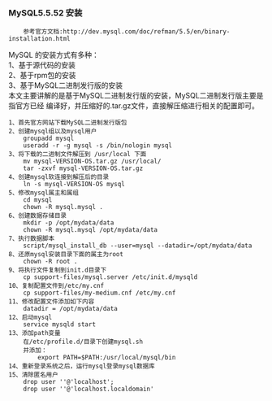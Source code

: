 ### MySQL5.5.52 安装
```
	参考官方文档:http://dev.mysql.com/doc/refman/5.5/en/binary-installation.html
```
MySQL 的安装方式有多种：   
1、基于源代码的安装   
2、基于rpm包的安装  
3、基于MySQL二进制发行版的安装      
本文主要讲解的是基于MySQL二进制发行版的安装，MySQL二进制发行版主要是指官方已经
编译好，并压缩好的.tar.gz文件，直接解压缩进行相关的配置即可。   

```
1、首先官方网站下载MySQL二进制发行版包
2、创建mysql组以及mysql用户
	groupadd mysql
	useradd -r -g mysql -s /bin/nologin mysql
3、将下载的二进制文件解压到 /usr/local 下面
	mv mysql-VERSION-OS.tar.gz /usr/local/
	tar -zxvf mysql-VERSION-OS.tar.gz
4、创建mysql软连接到解压后的目录
	ln -s mysql-VERSION-OS mysql
5、修改mysql属主和属组
	cd mysql
	chown -R mysql.mysql .
6、创建数据存储目录
	mkdir -p /opt/mydata/data	
	chown -R mysql.mysql /opt/mydata/data
7、执行数据脚本
	script/mysql_install_db --user=mysql --datadir=/opt/mydata/data
8、还原mysql安装目录下面的属主为root
	chown -R root .
9、将执行文件复制到init.d目录下
	cp support-files/mysql.server /etc/init.d/mysqld
10、复制配置文件到/etc/my.cnf
	cp support-files/my-medium.cnf /etc/my.cnf
11、修改配置文件添加如下内容
	datadir = /opt/mydata/data
12、启动mysql
	service mysqld start
13、添加path变量
	在/etc/profile.d/目录下创建mysql.sh
	并添加：
		export PATH=$PATH:/usr/local/mysql/bin
14、重新登录系统之后，运行mysql登录mysql数据库
15、清除匿名用户
	drop user ''@'localhost';
	drop user ''@'localhost.localdomain'
```




